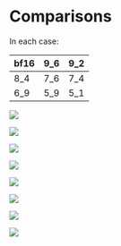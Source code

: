 # Comparisons

In each case:

|bf16|9_6|9_2|
|-|-|-|
|8_4|7_6|7_4|
|6_9|5_9|5_1|


![](./prompt_0.png)

![](./prompt_1.png)

![](./prompt_2.png)

![](./prompt_3.png)

![](./prompt_4.png)

![](./prompt_5.png)

![](./prompt_6.png)

![](./prompt_7.png)